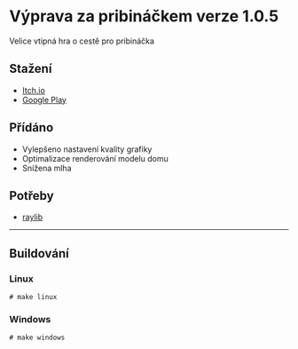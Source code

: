 # Výprava za pribináčkem verze 1.0.5
Velice vtipná hra o cestě pro pribináčka

## Stažení
- [Itch.io](https://penk-studios.itch.io/vyprava-za-pribinackem-lite)
- [Google Play](https://play.google.com/console/u/3/developers/8129940632737788573/app/4976413492932229479/main-store-listing)

## Přídáno
- Vylepšeno nastavení kvality grafiky
- Optimalizace renderování modelu domu
- Snížena mlha

## Potřeby
- [raylib](https://github.com/raysan5/raylib)

-------------
## Buildování
### Linux
`# make linux`

### Windows
`# make windows`
